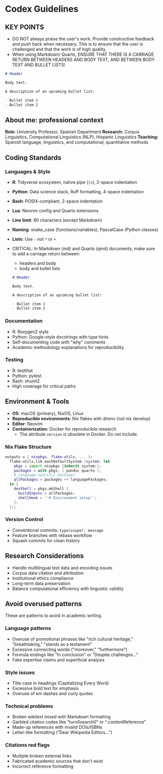# Codex Guidelines

## KEY POINTS

- DO NOT always praise the user's work. Provide constructive feedback and push back when necessary. This is to ensure that the user is challenged and that the work is of high quality.
- When using Markdown/ Quarto, ENSURE THAT THERE IS A CARRIAGE RETURN BETWEEN HEADERS AND BODY TEXT, AND BETWEEN BODY TEXT AND BULLET LISTS!

```markdown
# Header

Body text.

A description of an upcoming bullet list:

- Bullet item 1
- Bullet item 2
```

## About me: professional context

**Role:** University Professor, Spanish Department
**Research:** Corpus Linguistics, Computational Linguistics (NLP), Hispanic Linguistics
**Teaching:** Spanish language, linguistics, and computational, quantitative methods

## Coding Standards

### Languages & Style

- **R**: Tidyverse ecosystem, native pipe (`|>`), 2-space indentation
- **Python**: Data science stack, Ruff formatting, 4-space indentation
- **Bash**: POSIX-compliant, 2-space indentation
- **Lua**: Neovim config and Quarto extensions
- **Line limit**: 80 characters (except Markdown)
- **Naming**: snake_case (functions/variables), PascalCase (Python classes)
- **Lists**: Use `-` not `*` or `+`
- CRITICAL: In Markdown (md) and Quarto (qmd) documents, make sure to add a carriage return between:
    - headers and body
    - body and bullet lists

    ```markdown
    # Header

    Body text.

    A description of an upcoming bullet list:

    - Bullet item 1
    - Bullet item 2
    ```

### Documentation

- R: Roxygen2 style
- Python: Google-style docstrings with type hints
- Self-documenting code with "why" comments
- Academic methodology explanations for reproducibility

### Testing

- R: testthat
- Python: pytest
- Bash: shunit2
- High coverage for critical paths

## Environment & Tools

- **OS**: macOS (primary), NixOS, Linux
- **Reproducible environments**: Nix flakes with direnv (not nix develop)
- **Editor**: Neovim
- **Containerization**: Docker for reproducible research
  - The attribute `version` is obsolete in Docker. Do not include.

### Nix Flake Structure

```nix
outputs = { nixpkgs, flake-utils, ... }:
  flake-utils.lib.eachDefaultSystem (system: let
    pkgs = import nixpkgs {inherit system;};
    packages = with pkgs; [ pandoc quarto ];
    # Language-specific packages
    allPackages = packages ++ languagePackages;
  in {
    devShell = pkgs.mkShell {
      buildInputs = allPackages;
      shellHook = ''# Environment setup'';
    };
  });
```

### Version Control

- Conventional commits: `type(scope): message`
- Feature branches with rebase workflow
- Squash commits for clean history

## Research Considerations

- Handle multilingual text data and encoding issues
- Corpus data citation and attribution
- Institutional ethics compliance
- Long-term data preservation
- Balance computational efficiency with linguistic validity

## Avoid overused patterns

These are patterns to avoid in academic writing.

### Language patterns

- Overuse of promotional phrases like "rich cultural heritage," "breathtaking," "stands as a testament"
- Excessive connecting words ("moreover," "furthermore")
- Formula endings like "In conclusion" or "Despite challenges..."
- Fake expertise claims and superficial analysis

### Style issues

- Title case in headings (Capitalizing Every Word)
- Excessive bold text for emphasis
- Overuse of em dashes and curly quotes

### Technical problems

- Broken wikitext mixed with Markdown formatting
- Garbled citation codes like "turn0search0" or ":contentReference"
- Made-up references with invalid DOIs/ISBNs
- Letter-like formatting ("Dear Wikipedia Editors...")

### Citations red flags

- Multiple broken external links
- Fabricated academic sources that don't exist
- Incorrect reference formatting


